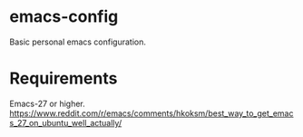 # emacs-config
 Basic personal emacs configuration.


# Requirements

Emacs-27 or higher.
https://www.reddit.com/r/emacs/comments/hkoksm/best_way_to_get_emacs_27_on_ubuntu_well_actually/
